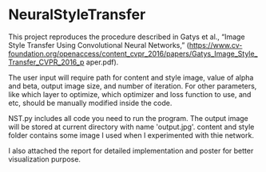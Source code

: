 # NeuralStyleTransfer

This project reproduces the procedure described in Gatys et al., “Image Style Transfer Using Convolutional Neural Networks,” (https://www.cv-foundation.org/openaccess/content_cvpr_2016/papers/Gatys_Image_Style_Transfer_CVPR_2016_p aper.pdf).

The user input will require path for content and style image, value of alpha and beta, output image size, and number of iteration. For other parameters, like which layer to optimize, which optimizer and loss function to use, and etc, should be manually modified inside the code.

NST.py includes all code you need to run the program. The output image will be stored at current directory with name 'output.jpg'. content and style folder contains some image I used when I experimented with thie network.

I also attached the report for detailed implementation and poster for better visualization purpose.
